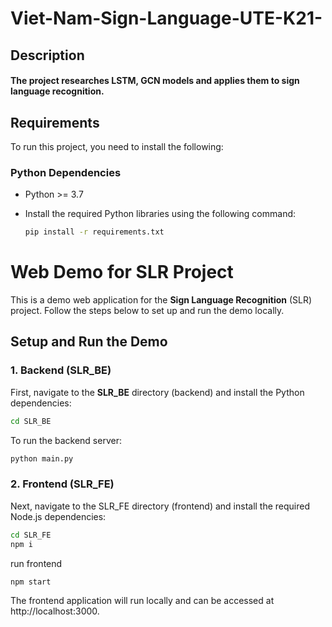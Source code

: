 # Viet-Nam-Sign-Language-UTE-K21-
## Description
#### The project researches LSTM, GCN models and applies them to sign language recognition.

## Requirements

To run this project, you need to install the following:

### Python Dependencies
- Python >= 3.7
- Install the required Python libraries using the following command:

  ```bash
  pip install -r requirements.txt
  ```
# Web Demo for SLR Project

This is a demo web application for the **Sign Language Recognition** (SLR) project. Follow the steps below to set up and run the demo locally.

## Setup and Run the Demo

### 1. Backend (SLR_BE)

First, navigate to the **SLR_BE** directory (backend) and install the Python dependencies:

```bash
cd SLR_BE
```
To run the backend server:
```bash
python main.py
```
### 2. Frontend (SLR_FE)

Next, navigate to the SLR_FE directory (frontend) and install the required Node.js dependencies:

```bash
cd SLR_FE
npm i
```
run frontend
```bash
npm start
```

The frontend application will run locally and can be accessed at http://localhost:3000.


  
